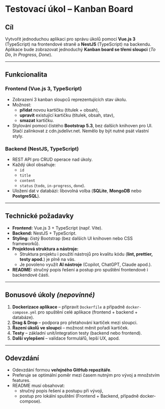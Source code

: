 # Testovací úkol – Kanban Board

## Cíl
Vytvořit jednoduchou aplikaci pro správu úkolů pomocí **Vue.js 3** (TypeScript) na frontendové straně a **NestJS** (TypeScript) na backendu.  
Aplikace bude zobrazovat jednoduchý **Kanban board se třemi sloupci** (*To Do*, *In Progress*, *Done*).  

---

## Funkcionalita

### Frontend (Vue.js 3, TypeScript)
- Zobrazení 3 kanban sloupců reprezentujících stav úkolu.  
- Možnost:  
  - **přidat** novou kartičku (titulek + obsah),  
  - **upravit** existující kartičku (titulek, obsah, stav),  
  - **smazat** kartičku.  
- Stylování pomocí čistého **Bootstrap 5.3**, bez dalších knihoven pro UI. Stačí zalinkovat z cdn.jsdelivr.net. Nemělo by být nutné psát vlastní styly.  

### Backend (NestJS, TypeScript)
- REST API pro CRUD operace nad úkoly.  
- Každý úkol obsahuje:  
  - `id`  
  - `title`  
  - `content`  
  - `status` (`todo`, `in-progress`, `done`).  
- Uložení dat v databázi: libovolná volba (**SQLite**, **MongoDB** nebo **PostgreSQL**).  

---

## Technické požadavky
- **Frontend:** Vue.js 3 + TypeScript (např. Vite).  
- **Backend:** NestJS + TypeScript.  
- **Styling:** čistý Bootstrap (bez dalších UI knihoven nebo CSS frameworků).  
- **Projektová struktura a nástroje:**  
  - Struktura projektu i použití nástrojů pro kvalitu kódu (**lint, prettier, testy apod.**) je plně na vás.  
  - Je povoleno využít **AI nástroje** (Copilot, ChatGPT, Claude apod.).  
- **README:** stručný popis řešení a postup pro spuštění frontendové i backendové části.  

---

## Bonusové úkoly *(nepovinné)*
1. **Dockerizace aplikace** – připravit `Dockerfile` a případně `docker-compose.yml` pro spuštění celé aplikace (frontend + backend + databáze).  
2. **Drag & Drop** – podpora pro přetahování kartiček mezi sloupci.  
3. **Řazení úkolů ve sloupci** – možnost měnit pořadí kartiček.  
4. **Testy** – základní unit/integration testy (backend nebo frontend).  
5. **Další vylepšení** – validace formulářů, lepší UX, apod.  

---

## Odevzdání
- Odevzdání formou **veřejného GitHub repozitáře**.
- Preferuje se optimální poměr mezi časem nutným pro vývoj a množstvím features.   
- README musí obsahovat:  
  - stručný popis řešení a postupu při vývoji,  
  - postup pro lokální spuštění (Frontend + Backend, případně docker-compose).  
